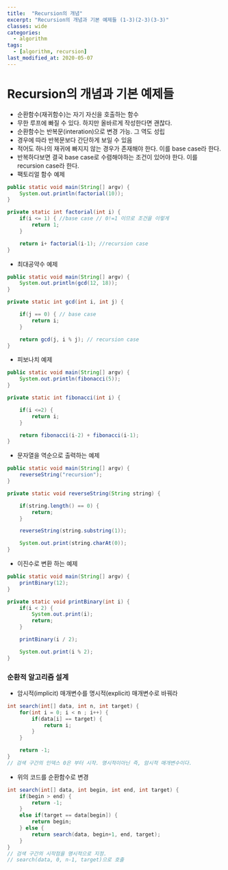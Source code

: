 ```yaml
---
title:  "Recursion의 개념"
excerpt: "Recursion의 개념과 기본 예제들 (1-3)(2-3)(3-3)"
classes: wide
categories:
  - algorithm
tags:
  - [algorithm, recursion]
last_modified_at: 2020-05-07
---
```




# Recursion의 개념과 기본 예제들

* 순환함수(재귀함수)는 자기 자신을 호출하는 함수
* 무한 루프에 빠질 수 있다. 하지만 올바르게 작성한다면 괜찮다.
* 순환함수는 반복문(interation)으로 변경 가능. 그 역도 성립
* 경우에 따라 반복문보다 간단하게 보일 수 있음
* 적어도 하나의 재귀에 빠지지 않는 경우가 존재해야 한다. 이를 base case라 한다.
* 반복하다보면 결국 base case로 수렴해야하는 조건이 있어야 한다. 이를 recursion case라 한다.
* 팩토리얼 함수 예제

```java
public static void main(String[] argv) {
	System.out.println(factorial(10));
}

private static int factorial(int i) {
	if(i <= 1) { //base case // 0!=1 이므로 조건을 이렇게
		return 1;
	}

	return i+ factorial(i-1); //recursion case
}
```

* 최대공약수 예제

```java
public static void main(String[] argv) {
	System.out.println(gcd(12, 18));
}

private static int gcd(int i, int j) {

	if(j == 0) { // base case
		return i;
	}

	return gcd(j, i % j); // recursion case
}
```

* 피보나치 예제

```java
public static void main(String[] argv) {
	System.out.println(fibonacci(5));
}

private static int fibonacci(int i) {

	if(i <=2) {
		return i;
	}

	return fibonacci(i-2) + fibonacci(i-1);
}
```

* 문자열을 역순으로 출력하는 예제

```java
public static void main(String[] argv) {
	reverseString("recursion");
}

private static void reverseString(String string) {

    if(string.length() == 0) {
    	return;
    }

    reverseString(string.substring(1));

    System.out.print(string.charAt(0));
}
```

* 이진수로 변환 하는 예제

```java
public static void main(String[] argv) {
	printBinary(12);
}

private static void printBinary(int i) {
    if(i < 2) {
    	System.out.print(i);
    	return;
    }

    printBinary(i / 2);

    System.out.print(i % 2);
}
```



### 순환적 알고리즘 설계

* 암시적(implicit) 매개변수를 명시적(explicit) 매개변수로 바꿔라

```java
int search(int[] data, int n, int target) {
    for(int i = 0; i < n ; i++) {
        if(data[i] == target) {
        	return i;
        }
    }

    return -1;
}
// 검색 구간의 인덱스 0은 부터 시작. 명시적이아닌 즉, 암시적 매개변수이다.
```

* 위의 코드를 순환함수로 변경

```java
int search(int[] data, int begin, int end, int target) {
    if(begin > end) {
        return -1;
    }
    else if(target == data[begin]) {
        return begin;
    } else {
        return search(data, begin+1, end, target);
    }
}
// 검색 구간의 시작점을 명시적으로 지정.
// search(data, 0, n-1, target)으로 호출
```

